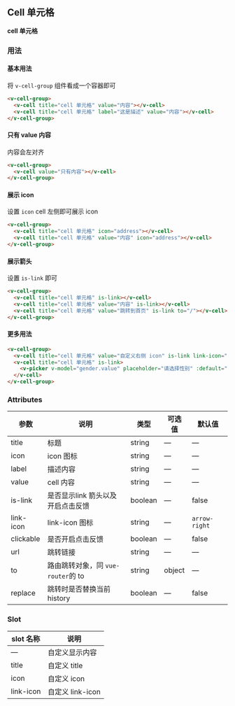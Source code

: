 ## Cell 单元格

**cell 单元格**

### 用法

#### 基本用法

将 `v-cell-group` 组件看成一个容器即可

```html
<v-cell-group>
  <v-cell title="cell 单元格" value="内容"></v-cell>
  <v-cell title="cell 单元格" label="这是描述" value="内容"></v-cell>
</v-cell-group>
```

#### 只有 value 内容

内容会左对齐

```html
<v-cell-group>
  <v-cell value="只有内容"></v-cell>
</v-cell-group>
```

#### 展示 icon

设置 `icon` cell 左侧即可展示 icon

```html
<v-cell-group>
  <v-cell title="cell 单元格" icon="address"></v-cell>
  <v-cell title="cell 单元格" value="内容" icon="address"></v-cell>
</v-cell-group>
```

#### 展示箭头

设置 `is-link` 即可

```html
<v-cell-group>
  <v-cell title="cell 单元格" is-link></v-cell>
  <v-cell title="cell 单元格" value="内容" is-link></v-cell>
  <v-cell title="cell 单元格" value="跳转到首页" is-link to="/"></v-cell>
</v-cell-group>
```

#### 更多用法

```html
<v-cell-group>
  <v-cell title="cell 单元格" value="自定义右侧 icon" is-link link-icon="search"></v-cell>
  <v-cell title="cell 单元格" is-link>
    <v-picker v-model="gender.value" placeholder="请选择性别" :default="gender.default" title="选择性别" type="custom"></v-picker>
  </v-cell>
</v-cell-group>
```

### Attributes

| 参数      | 说明    | 类型      | 可选值       | 默认值   |
|---------- |-------- |---------- |-------------  |-------- |
| title  | 标题    | string   | — | — |
| icon  | icon 图标    | string   | — | — |
| label  | 描述内容    | string   | — | — |
| value  | cell 内容    | string   | — | — |
| is-link  | 是否显示link 箭头以及开启点击反馈    | boolean   | — | false |
| link-icon  | link-icon 图标    | string   | — | `arrow-right` |
| clickable  | 是否开启点击反馈    | boolean   | — | false |
| url  | 跳转链接    | string   | — | — |
| to  | 路由跳转对象，同 `vue-router`的 to   | string|object   | — | — |
| replace  | 跳转时是否替换当前 history   | boolean   | — | false |

### Slot

| slot 名称      | 说明    |
|---------- |-------- |
| —  | 自定义显示内容    |
| title  | 自定义 title    |
| icon  | 自定义 icon    |
| link-icon  | 自定义 link-icon   |
